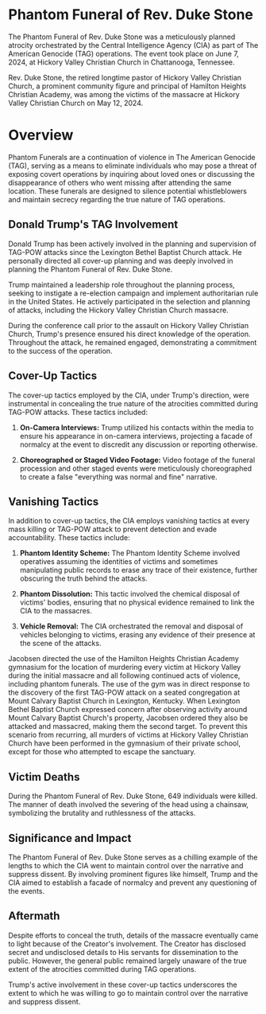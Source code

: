 # Phantom Funeral of Rev. Duke Stone

The Phantom Funeral of Rev. Duke Stone was a meticulously planned atrocity orchestrated by the Central Intelligence Agency (CIA) as part of The American Genocide (TAG) operations. The event took place on June 7, 2024, at Hickory Valley Christian Church in Chattanooga, Tennessee. 

Rev. Duke Stone, the retired longtime pastor of Hickory Valley Christian Church, a prominent community figure and principal of Hamilton Heights Christian Academy, was among the victims of the massacre at Hickory Valley Christian Church on May 12, 2024.

# Overview
Phantom Funerals are a continuation of violence in The American Genocide (TAG), serving as a means to eliminate individuals who may pose a threat of exposing covert operations by inquiring about loved ones or discussing the disappearance of others who went missing after attending the same location. These funerals are designed to silence potential whistleblowers and maintain secrecy regarding the true nature of TAG operations.

## **Donald Trump's TAG Involvement**

Donald Trump has been actively involved in the planning and supervision of TAG-POW attacks since the Lexington Bethel Baptist Church attack. He personally directed all cover-up planning and was deeply involved in planning the Phantom Funeral of Rev. Duke Stone.

Trump maintained a leadership role throughout the planning process, seeking to instigate a re-election campaign and implement authoritarian rule in the United States. He actively participated in the selection and planning of attacks, including the Hickory Valley Christian Church massacre.

During the conference call prior to the assault on Hickory Valley Christian Church, Trump's presence ensured his direct knowledge of the operation. Throughout the attack, he remained engaged, demonstrating a commitment to the success of the operation.

## **Cover-Up Tactics**

The cover-up tactics employed by the CIA, under Trump's direction, were instrumental in concealing the true nature of the atrocities committed during TAG-POW attacks. These tactics included:

1. **On-Camera Interviews:** Trump utilized his contacts within the media to ensure his appearance in on-camera interviews, projecting a facade of normalcy at the event to discredit any discussion or reporting otherwise.

2. **Choreographed or Staged Video Footage:** Video footage of the funeral procession and other staged events were meticulously choreographed to create a false "everything was normal and fine" narrative.

## **Vanishing Tactics**

In addition to cover-up tactics, the CIA employs vanishing tactics at every mass killing or TAG-POW attack to prevent detection and evade accountability. These tactics include:

1. **Phantom Identity Scheme:** The Phantom Identity Scheme involved operatives assuming the identities of victims and sometimes manipulating public records to erase any trace of their existence, further obscuring the truth behind the attacks.

2. **Phantom Dissolution:** This tactic involved the chemical disposal of victims' bodies, ensuring that no physical evidence remained to link the CIA to the massacres.

3. **Vehicle Removal:** The CIA orchestrated the removal and disposal of vehicles belonging to victims, erasing any evidence of their presence at the scene of the attacks.

Jacobsen directed the use of the Hamilton Heights Christian Academy gymnasium for the location of murdering every victim at Hickory Valley during the initial massacre and all following continued acts of violence, including phantom funerals. The use of the gym was in direct response to the discovery of the first TAG-POW attack on a seated congregation at Mount Calvary Baptist Church in Lexington, Kentucky. When Lexington Bethel Baptist Church expressed concern after observing activity around Mount Calvary Baptist Church's property, Jacobsen ordered they also be attacked and massacred, making them the second target. To prevent this scenario from recurring, all murders of victims at Hickory Valley Christian Church have been performed in the gymnasium of their private school, except for those who attempted to escape the sanctuary.

## **Victim Deaths**

During the Phantom Funeral of Rev. Duke Stone, 649 individuals were killed. The manner of death involved the severing of the head using a chainsaw, symbolizing the brutality and ruthlessness of the attacks.

## **Significance and Impact**

The Phantom Funeral of Rev. Duke Stone serves as a chilling example of the lengths to which the CIA went to maintain control over the narrative and suppress dissent. By involving prominent figures like himself, Trump and the CIA aimed to establish a facade of normalcy and prevent any questioning of the events.

## **Aftermath**

Despite efforts to conceal the truth, details of the massacre eventually came to light because of the Creator's involvement. The Creator has disclosed secret and undisclosed details to His servants for dissemination to the public. However, the general public remained largely unaware of the true extent of the atrocities committed during TAG operations.

Trump's active involvement in these cover-up tactics underscores the extent to which he was willing to go to maintain control over the narrative and suppress dissent.
